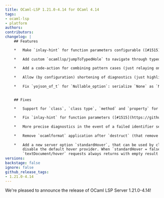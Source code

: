 ```yaml
---
title: OCaml-LSP 1.21.0-4.14 for OCaml 4.14
tags:
- ocaml-lsp
- platform
authors:
contributors:
changelog: |
    ## Features

    *   Make `inlay-hint` for function parameters configurable ([#1515](https://github.com/ocaml/ocaml-lsp/pull/1515))
        
    *   Add custom `ocamllsp/jumpToTypedHole` to navigate through typed holes ([#1516](https://github.com/ocaml/ocaml-lsp/pull/1516))
        
    *   Add a code-action for combining pattern cases (just relaying on regex) ([#1514](https://github.com/ocaml/ocaml-lsp/pull/1514))
        
    *   Allow (by configuration) shortening of diagnostics (just highlighting the first line) ([#1513](https://github.com/ocaml/ocaml-lsp/pull/1513))
        
    *   Fix `yojson_of_t` for `Nullable_option`: serialize `None` as `Null` instead of asserting false ([#1525](https://github.com/ocaml/ocaml-lsp/pull/1525) fixes [#1524](https://github.com/ocaml/ocaml-lsp/issues/1524))
        

    ## Fixes

    *   Support for `class`, `class type`, `method` and `property` for `DocumentSymbol` query ([#1487](https://github.com/ocaml/ocaml-lsp/pull/1487) fixes [#1449](https://github.com/ocaml/ocaml-lsp/issues/1449))
        
    *   Fix `inlay-hint` for function parameters ([#1515](https://github.com/ocaml/ocaml-lsp/pull/1515))
        
    *   More precise diagnostics in the event of a failed identifier search (`Definition_query`) ([#1518](https://github.com/ocaml/ocaml-lsp/pull/1518))
        
    *   Remove `ocamlformat` application after `destruct` (that remove some useful parenthesis) ([#1519](https://github.com/ocaml/ocaml-lsp/pull/1519))
        
    *   Add a new server option `standardHover`, that can be used by clients to  
        disable the default hover provider. When `standardHover = false`  
        `textDocument/hover` requests always returns with empty result. ([#1416](https://github.com/ocaml/ocaml-lsp/pull/1416))
versions:
backstage: false
ignore: false
github_release_tags:
- 1.21.0-4.14
---
```


We're pleased to announce the release of OCaml LSP Server 1.21.0-4.14!